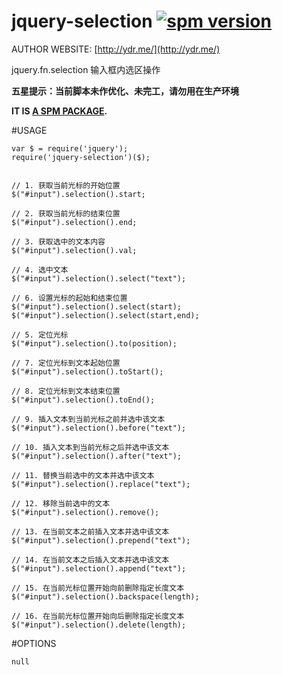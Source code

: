 # jquery-selection [![spm version](http://spmjs.io/badge/jquery-selection)](http://spmjs.io/package/jquery-selection)

AUTHOR WEBSITE: [http://ydr.me/](http://ydr.me/)

jquery.fn.selection 输入框内选区操作

**五星提示：当前脚本未作优化、未完工，请勿用在生产环境**

__IT IS [A SPM PACKAGE](http://spmjs.io/package/jquery-selection).__





#USAGE
```
var $ = require('jquery');
require('jquery-selection')($);


// 1. 获取当前光标的开始位置
$("#input").selection().start;

// 2. 获取当前光标的结束位置
$("#input").selection().end;

// 3. 获取选中的文本内容
$("#input").selection().val;

// 4. 选中文本
$("#input").selection().select("text");

// 6. 设置光标的起始和结束位置
$("#input").selection().select(start);
$("#input").selection().select(start,end);

// 5. 定位光标
$("#input").selection().to(position);

// 7. 定位光标到文本起始位置
$("#input").selection().toStart();

// 8. 定位光标到文本结束位置
$("#input").selection().toEnd();

// 9. 插入文本到当前光标之前并选中该文本
$("#input").selection().before("text");

// 10. 插入文本到当前光标之后并选中该文本
$("#input").selection().after("text");

// 11. 替换当前选中的文本并选中该文本
$("#input").selection().replace("text");

// 12. 移除当前选中的文本
$("#input").selection().remove();

// 13. 在当前文本之前插入文本并选中该文本
$("#input").selection().prepend("text");

// 14. 在当前文本之后插入文本并选中该文本
$("#input").selection().append("text");

// 15. 在当前光标位置开始向前删除指定长度文本
$("#input").selection().backspace(length);

// 16. 在当前光标位置开始向后删除指定长度文本
$("#input").selection().delete(length);
```



#OPTIONS
```
null
```
